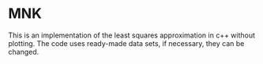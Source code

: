 # MNK
This is an implementation of the least squares approximation in c++ without plotting. The code uses ready-made data sets, if necessary, they can be changed.
